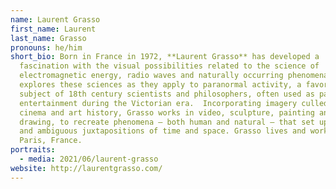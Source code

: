 ```yaml
---
name: Laurent Grasso
first_name: Laurent
last_name: Grasso
pronouns: he/him
short_bio: Born in France in 1972, **Laurent Grasso** has developed a
  fascination with the visual possibilities related to the science of
  electromagnetic energy, radio waves and naturally occurring phenomena. Grasso
  explores these sciences as they apply to paranormal activity, a favorite
  subject of 18th century scientists and philosophers, often used as parlor
  entertainment during the Victorian era.  Incorporating imagery culled from the
  cinema and art history, Grasso works in video, sculpture, painting and
  drawing, to recreate phenomena – both human and natural – that set up surreal
  and ambiguous juxtapositions of time and space. Grasso lives and works in
  Paris, France.
portraits:
  - media: 2021/06/laurent-grasso
website: http://laurentgrasso.com/
---
```

